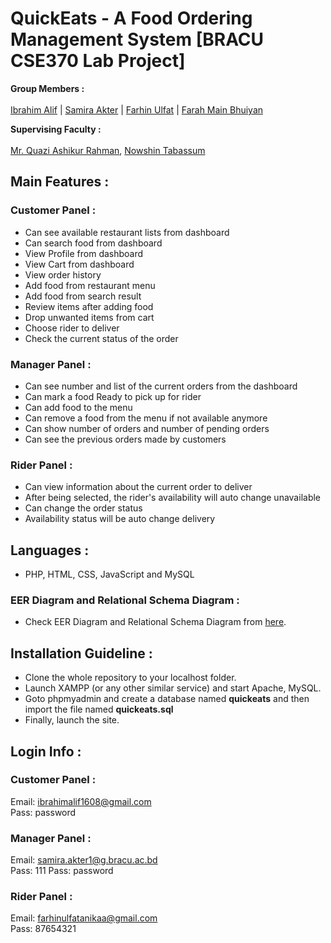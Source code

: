 # QuickEats - A Food Ordering Management System [BRACU CSE370 Lab Project]
__Group Members :__ <br><br>
[Ibrahim Alif](https://github.com/fluidpotata) | [Samira Akter](https://github.com/mystic) | [Farhin Ulfat](https://github.com/lililiyabbayx) | [Farah Main Bhuiyan](https://github.com/farah-desu)

__Supervising Faculty :__  <br><br>
[Mr. Quazi Ashikur Rahman](https://cse.sds.bracu.ac.bd/faculty_profile/32/mr_quazi_ashikur_rahman), [Nowshin Tabassum](https://cse.sds.bracu.ac.bd/faculty_profile/237/nowshin_tabassum)

## Main Features :

### Customer Panel :
* Can see available restaurant lists from dashboard
* Can search food from dashboard
* View Profile from dashboard
* View Cart from dashboard
* View order history
* Add food from restaurant menu
* Add food from search result
* Review items after adding food
* Drop unwanted items from cart
* Choose rider to deliver
* Check the current status of the order


### Manager Panel :
* Can see number and list of the current orders from the dashboard
* Can mark a food Ready to pick up for rider
* Can add food to the menu
* Can remove a food from the menu if not available anymore
* Can show number of  orders and number of pending orders
* Can see the previous orders made by customers


### Rider Panel :
* Can view information about the current order to deliver
* After being selected, the rider's availability will auto change unavailable
* Can change the order status
* Availability status will be auto change delivery



## Languages :
* PHP, HTML, CSS, JavaScript and MySQL

### EER Diagram and Relational Schema Diagram : 
* Check EER Diagram and Relational Schema Diagram from [here](https://github.com/fluidpotata).

## Installation Guideline :
* Clone the whole repository to your localhost folder.
* Launch XAMPP (or any other similar service) and start Apache, MySQL.
* Goto phpmyadmin and create a database named **quickeats** and then import the file named **quickeats.sql**
* Finally, launch the site.

## Login Info :

### Customer Panel :
Email: ibrahimalif1608@gmail.com <br>
Pass: password

### Manager Panel :
Email: samira.akter1@g.bracu.ac.bd <br>
Pass: 111
Pass: password

### Rider Panel :
Email: farhinulfatanikaa@gmail.com <br>
Pass: 87654321
